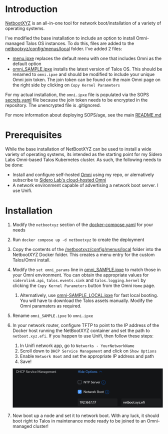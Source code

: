 # Introduction
[NetbootXYZ](https://github.com/netbootxyz/netboot.xyz) is an all-in-one tool for network boot/installation of a variety of operating systems.

I've modified the base installation to include an option to install Omni-managed Talos OS instances. To do this, files are added to the [netbootxyz/config/menus/local](https://github.com/kenlasko/docker-rpi1/tree/main/netbootxyz/config/menus/local) folder. I've added 2 files:
- [menu.ipxe](https://github.com/kenlasko/docker-rpi1/blob/main/netbootxyz/config/menus/local/menu.ipxe) replaces the default menu with one that includes Omni as the default option
- [omni_SAMPLE.ipxe](https://github.com/kenlasko/docker-rpi1/blob/main/netbootxyz/config/menus/local/omni_SAMPLE.ipxe) installs the latest version of Talos OS. This should be renamed to `omni.ipxe` and should be modified to include your unique Omni join token. The join token can be found on the main Omni page on the right side by clicking on `Copy Kernel Parameters`

For my actual installation, the `omni.ipxe` file is populated via the SOPS [secrets.yaml](/secrets.yaml) file because the join token needs to be encrypted in the repository. The unencrypted file is .gitignored.

For more information about deploying SOPS/age, see the main [README.md](/README.md)

# Prerequisites
While the base installation of NetBootXYZ can be used to install a wide variety of operating systems, its intended as the starting point for my Sidero Labs Omni-based Talos Kubernetes cluster. As such, the following needs to be done:
- Install and configure self-hosted [Omni](https://github.com/kenlasko/omni) using my repo, or alernatively subscribe to [Sidero Lab's cloud-hosted Omni](https://www.siderolabs.com/omni-signup/) 
- A network environment capable of advertising a network boot server. I use Unifi.

# Installation
1. Modify the `netbootxyz` section of the [docker-compose.yaml](/docker-compose.yml) for your needs
2. Run `docker compose up -d netbootxyz` to create the deployment
3. Copy the contents of the [/netbootxyz/config/menus/local](https://github.com/kenlasko/docker-rpi1/tree/main/netbootxyz/config/menus/local) folder into the NetbootXYZ Docker folder. This creates a menu entry for the custom Talos/Omni install. 
4. Modify the `set omni_params` line in [omni_SAMPLE.ipxe](https://github.com/kenlasko/docker-rpi1/blob/main/netbootxyz/config/menus/local/omni_SAMPLE.ipxe) to match those in your Omni environment. You can obtain the appropriate values for `siderolink.api`, `talos.events.sink` and `talos.logging.kernel` by clicking the `Copy Kernel Parameters` button from the Omni `Home` page.
    1. Alternatively, use [omni-SAMPLE_LOCAL.ipxe](https://github.com/kenlasko/docker-rpi1/blob/main/netbootxyz/config/menus/local/omni_SAMPLE_LOCAL.ipxe) for fast local booting. You will have to download the Talos assets manually. Modify the Omni paramaters as required.
5. Rename `omni_SAMPLE.ipxe` to `omni.ipxe`
6. In your network router, configure TFTP to point to the IP address of the Docker host running the NetBootXYZ container and set the path to `netboot.xyz.efi`. If you happen to use Unifi, then follow these steps:
    1. In Unifi network app, go to `Networks - YourNetworkName`
    2. Scroll down to `DHCP Service Management` and click on `Show Options`
    3. Enable `Network Boot` and set the appropriate IP address and path
    4. Save!

    ![Unifi DHCP Netboot Config](unifi-dhcp-netboot.png)

7. Now boot up a node and set it to network boot. With any luck, it should boot right to Talos in maintenance mode ready to be joined to an Omni-managed cluster!
